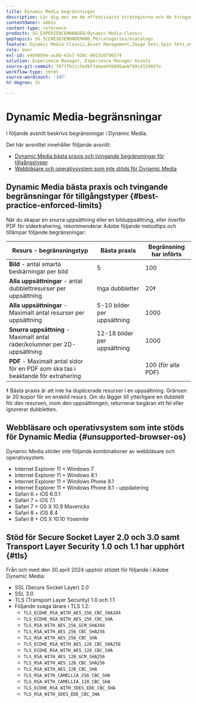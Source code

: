 ```yaml
---
title: Dynamic Media begränsningar
description: Lär dig mer om de effektivaste strategierna och de tvingande gränserna när du skapar en bilduppsättning eller en snurruppsättning, eller överför en PDF. Läs också om webbläsarkombinationer och operativsystemkombinationer som inte stöds för Dynamic Media.
contentOwner: admin
content-type: reference
products: SG_EXPERIENCEMANAGER/Dynamic-Media-Classic
geptopics: SG_SCENESEVENONDEMAND_PK/categories/ecatalogs
feature: Dynamic Media Classic,Asset Management,Image Sets,Spin Sets,eCatalog
role: User
exl-id: e4d4059e-ac0b-42e7-910c-001310796574
solution: Experience Manager, Experience Manager Assets
source-git-commit: 76fffb11c56dbf7ebee9f6805ae0799cd32985fe
workflow-type: tm+mt
source-wordcount: '347'
ht-degree: 1%

---
```


# Dynamic Media-begränsningar

I följande avsnitt beskrivs begränsningar i Dynamic Media.

Det här avsnittet innehåller följande avsnitt:

* [Dynamic Media bästa praxis och tvingande begränsningar för tillgångstyper](#best-practice-enforced-limits)
* [Webbläsare och operativsystem som inte stöds för Dynamic Media](#unsupported-browser-os)

## Dynamic Media bästa praxis och tvingande begränsningar för tillgångstyper {#best-practice-enforced-limits}

När du skapar en snurra uppsättning eller en bilduppsättning, eller överför PDF för sidextrahering, rekommenderar Adobe följande metodtips och tillämpar följande begränsningar:

| Resurs - begränsningstyp | Bästa praxis | Begränsning har införts |
| --- | --- | --- |
| **Bild** - antal smarta beskärningar per bild | 5 | 100 |
| **Alla uppsättningar** - antal dubblettresurser per uppsättning | Inga dubbletter | 20‡ |
| **Alla uppsättningar** - Maximalt antal resurser per uppsättning | 5-10 bilder per uppsättning | 1000 |
| **Snurra uppsättning** - Maximalt antal rader/kolumner per 2D-uppsättning | 12-18 bilder per uppsättning | 1000 |
| **PDF** - Maximalt antal sidor för en PDF som ska tas i beaktande för extrahering |  | 100 (för alla PDF) |

‡ Bästa praxis är att inte ha duplicerade resurser i en uppsättning. Gränsen är 20 kopior för en enskild resurs. Om du lägger till ytterligare en dubblett för den resursen, inom den uppsättningen, returnerar begäran ett fel eller ignorerar dubbletten.
<!-- See also [Dynamic Media limitations](/help/assets/limitations.md). -->

## Webbläsare och operativsystem som inte stöds för Dynamic Media {#unsupported-browser-os}

Dynamic Media stöder inte följande kombinationer av webbläsare och operativsystem.

* Internet Explorer 11 + Windows 7
* Internet Explorer 11 + Windows 8.1
* Internet Explorer 11 + Windows Phone 8.1
* Internet Explorer 11 + Windows Phone 8.1 - uppdatering
* Safari 6 + iOS 6.0.1
* Safari 7 + iOS 7.1
* Safari 7 + OS X 10.9 Mavericks
* Safari 8 + iOS 8.4
* Safari 8 + OS X 10.10 Yosemite

## Stöd för Secure Socket Layer 2.0 och 3.0 samt Transport Layer Security 1.0 och 1.1 har upphört {#tls}

<!-- CQDOC-19433 (original ticket)
and CQDOC-19792 (removed as per this ticket December 5, 2022) -->

Från och med den 30 april 2024 upphör stödet för följande i Adobe Dynamic Media:

* SSL (Secure Socket Layer) 2.0
* SSL 3.0
* TLS (Transport Layer Security) 1.0 och 1.1
* Följande svaga lärare i TLS 1.2:
   * `TLS_ECDHE_RSA_WITH_AES_256_CBC_SHA384`
   * `TLS_ECDHE_RSA_WITH_AES_256_CBC_SHA`
   * `TLS_RSA_WITH_AES_256_GCM_SHA384`
   * `TLS_RSA_WITH_AES_256_CBC_SHA256`
   * `TLS_RSA_WITH_AES_256_CBC_SHA`
   * `TLS_ECDHE_RSA_WITH_AES_128_CBC_SHA256`
   * `TLS_ECDHE_RSA_WITH_AES_128_CBC_SHA`
   * `TLS_RSA_WITH_AES_128_GCM_SHA256`
   * `TLS_RSA_WITH_AES_128_CBC_SHA256`
   * `TLS_RSA_WITH_AES_128_CBC_SHA`
   * `TLS_RSA_WITH_CAMELLIA_256_CBC_SHA`
   * `TLS_RSA_WITH_CAMELLIA_128_CBC_SHA`
   * `TLS_ECDHE_RSA_WITH_3DES_EDE_CBC_SHA`
   * `TLS_RSA_WITH_SDES_EDE_CBC_SHA`

